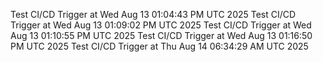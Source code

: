 Test CI/CD Trigger at Wed Aug 13 01:04:43 PM UTC 2025
Test CI/CD Trigger at Wed Aug 13 01:09:02 PM UTC 2025
Test CI/CD Trigger at Wed Aug 13 01:10:55 PM UTC 2025
Test CI/CD Trigger at Wed Aug 13 01:16:50 PM UTC 2025
Test CI/CD Trigger at Thu Aug 14 06:34:29 AM UTC 2025
